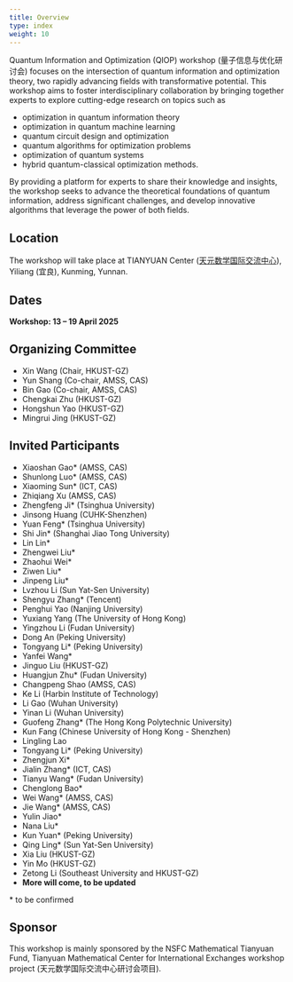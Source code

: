 ```yaml
---
title: Overview
type: index
weight: 10
---
```


Quantum Information and Optimization (QIOP) workshop (量子信息与优化研讨会) focuses on the intersection of quantum information and optimization theory, two rapidly advancing fields with transformative potential. 
This workshop aims to foster interdisciplinary collaboration by bringing together experts to explore cutting-edge research on topics such as 
- optimization in quantum information theory
- optimization in quantum machine learning
- quantum circuit design and optimization 
- quantum algorithms for optimization problems
- optimization of quantum systems
- hybrid quantum-classical optimization methods. 

By providing a platform for experts to share their knowledge and insights, the workshop seeks to advance the theoretical foundations of quantum information, address significant challenges, and develop innovative algorithms that leverage the power of both fields.


## Location

The workshop will take place at TIANYUAN Center ([天元数学国际交流中心](http://tianyuan.amss.ac.cn/)), Yiliang (宜良), Kunming, Yunnan.

## Dates

**Workshop: 13 – 19 April 2025**



## Organizing Committee

- Xin Wang (Chair, HKUST-GZ)
- Yun Shang (Co-chair, AMSS, CAS)
- Bin Gao (Co-chair, AMSS, CAS)
- Chengkai Zhu (HKUST-GZ)
- Hongshun Yao (HKUST-GZ)
- Mingrui Jing (HKUST-GZ)

## Invited Participants
- Xiaoshan Gao* (AMSS, CAS)
- Shunlong Luo* (AMSS, CAS)
- Xiaoming Sun* (ICT, CAS)
- Zhiqiang Xu (AMSS, CAS)
- Zhengfeng Ji* (Tsinghua University)
- Jinsong Huang (CUHK-Shenzhen)
- Yuan Feng* (Tsinghua University)
- Shi Jin* (Shanghai Jiao Tong University)
- Lin Lin*
- Zhengwei Liu*
- Zhaohui Wei*
- Ziwen Liu*
- Jinpeng Liu*
- Lvzhou Li (Sun Yat-Sen University)
- Shengyu Zhang* (Tencent)
- Penghui Yao (Nanjing University)
- Yuxiang Yang (The University of Hong Kong)
- Yingzhou Li (Fudan University)
- Dong An (Peking University)
- Tongyang Li* (Peking University)
- Yanfei Wang*
- Jinguo Liu (HKUST-GZ)
- Huangjun Zhu* (Fudan University)
- Changpeng Shao (AMSS, CAS)
- Ke Li (Harbin Institute of Technology)
- Li Gao (Wuhan University)
- Yinan Li (Wuhan University)
- Guofeng Zhang* (The Hong Kong Polytechnic University)
- Kun Fang  (Chinese University of Hong Kong - Shenzhen)
- Lingling Lao
- Tongyang Li* (Peking University)
- Zhengjun Xi*
- Jialin Zhang* (ICT, CAS)
- Tianyu Wang* (Fudan University)
- Chenglong Bao*
- Wei Wang* (AMSS, CAS)
- Jie Wang* (AMSS, CAS)
- Yulin Jiao*
- Nana Liu* 
- Kun Yuan* (Peking University)
- Qing Ling*  (Sun Yat-Sen University)
- Xia Liu (HKUST-GZ)
- Yin Mo (HKUST-GZ)
- Zetong Li (Southeast University and HKUST-GZ)
- **More will come, to be updated**

\* to be confirmed



## Sponsor

This workshop is mainly sponsored by the NSFC Mathematical Tianyuan Fund, Tianyuan Mathematical Center for International Exchanges workshop project (天元数学国际交流中心研讨会项目).
